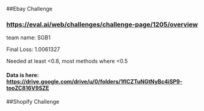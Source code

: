##Ebay Challenge
### https://eval.ai/web/challenges/challenge-page/1205/overview

team name: SGB1

Final Loss: 1.0061327

Needed at least <0.8, most methods where <0.5

#### Data is here: https://drive.google.com/drive/u/0/folders/1flCZTuNGtNyBc4iSP9-tooZC816V9SZE


##Shopify Challenge
